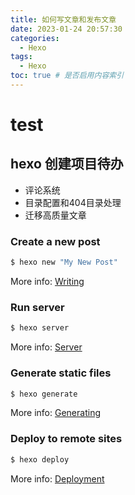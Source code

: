 ```yaml
---
title: 如何写文章和发布文章
date: 2023-01-24 20:57:30
categories:
  - Hexo
tags:
  - Hexo
toc: true # 是否启用内容索引
---
```

# test

## hexo 创建项目待办
- 评论系统
- 目录配置和404目录处理
- 迁移高质量文章

### Create a new post

``` bash
$ hexo new "My New Post"
```

More info: [Writing](https://hexo.io/docs/writing.html)

### Run server

``` bash
$ hexo server
```

More info: [Server](https://hexo.io/docs/server.html)

### Generate static files

``` bash
$ hexo generate
```

More info: [Generating](https://hexo.io/docs/generating.html)

### Deploy to remote sites

``` bash
$ hexo deploy
```

More info: [Deployment](https://hexo.io/docs/one-command-deployment.html)